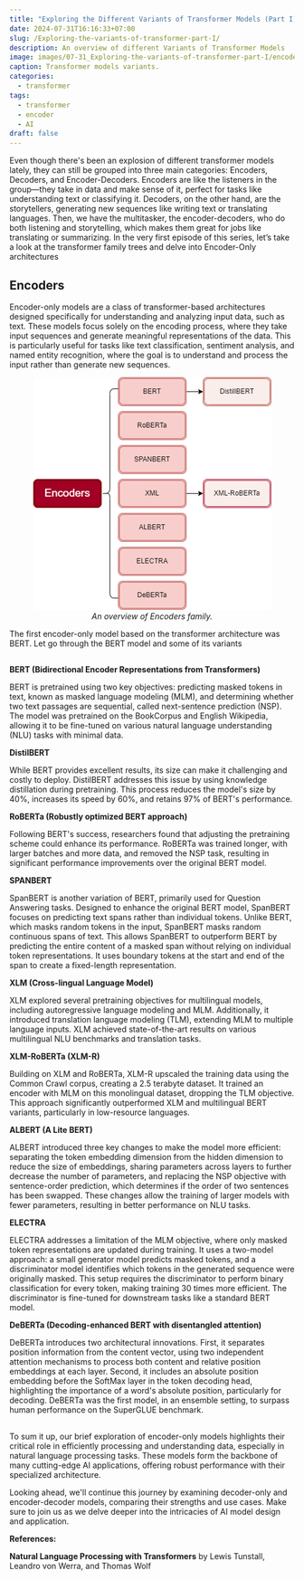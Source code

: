 ```yaml
---
title: "Exploring the Different Variants of Transformer Models (Part I)"
date: 2024-07-31T16:16:33+07:00
slug: /Exploring-the-variants-of-transformer-part-I/
description: An overview of different Variants of Transformer Models
image: images/07-31_Exploring-the-variants-of-transformer-part-I/encoders_variants.png
caption: Transformer models variants.
categories:
  - transformer
tags:
  - transformer
  - encoder
  - AI
draft: false
---
```


Even though there's been an explosion of different transformer models lately, they can still be grouped into three main categories: Encoders, Decoders, and Encoder-Decoders. Encoders are like the listeners in the group—they take in data and make sense of it, perfect for tasks like understanding text or classifying it. Decoders, on the other hand, are the storytellers, generating new sequences like writing text or translating languages. Then, we have the multitasker, the encoder-decoders, who do both listening and storytelling, which makes them great for jobs like translating or summarizing. In the very first episode of this series, let’s take a look at the transformer family trees and delve into Encoder-Only architectures

## Encoders

Encoder-only models are a class of transformer-based architectures designed specifically for understanding and analyzing input data, such as text. These models focus solely on the encoding process, where they take input sequences and generate meaningful representations of the data. This is particularly useful for tasks like text classification, sentiment analysis, and named entity recognition, where the goal is to understand and process the input rather than generate new sequences.

<p align="center">
  <img src="../../../assets/images/07-31_Exploring-the-variants-of-transformer-part-I/encoders_variants.png" alt="Encoder only models variants.png"/>
  <br>
  <em>An overview of Encoders family.</em>
</p>

The first encoder-only model based on the transformer architecture was BERT. Let go through the BERT model and some of its variants

##

**BERT (Bidirectional Encoder Representations from Transformers)**

BERT is pretrained using two key objectives: predicting masked tokens in text, known as masked language modeling (MLM), and determining whether two text passages are sequential, called next-sentence prediction (NSP). The model was pretrained on the BookCorpus and English Wikipedia, allowing it to be fine-tuned on various natural language understanding (NLU) tasks with minimal data.

**DistilBERT**

While BERT provides excellent results, its size can make it challenging and costly to deploy. DistilBERT addresses this issue by using knowledge distillation during pretraining. This process reduces the model's size by 40%, increases its speed by 60%, and retains 97% of BERT's performance.

**RoBERTa (Robustly optimized BERT approach)**

Following BERT's success, researchers found that adjusting the pretraining scheme could enhance its performance. RoBERTa was trained longer, with larger batches and more data, and removed the NSP task, resulting in significant performance improvements over the original BERT model.

**SPANBERT**

SpanBERT is another variation of BERT, primarily used for Question Answering tasks. Designed to enhance the original BERT model, SpanBERT focuses on predicting text spans rather than individual tokens. Unlike BERT, which masks random tokens in the input, SpanBERT masks random continuous spans of text. This allows SpanBERT to outperform BERT by predicting the entire content of a masked span without relying on individual token representations. It uses boundary tokens at the start and end of the span to create a fixed-length representation.

**XLM (Cross-lingual Language Model)**

XLM explored several pretraining objectives for multilingual models, including autoregressive language modeling and MLM. Additionally, it introduced translation language modeling (TLM), extending MLM to multiple language inputs. XLM achieved state-of-the-art results on various multilingual NLU benchmarks and translation tasks.

**XLM-RoBERTa (XLM-R)**

Building on XLM and RoBERTa, XLM-R upscaled the training data using the Common Crawl corpus, creating a 2.5 terabyte dataset. It trained an encoder with MLM on this monolingual dataset, dropping the TLM objective. This approach significantly outperformed XLM and multilingual BERT variants, particularly in low-resource languages.

**ALBERT (A Lite BERT)**

ALBERT introduced three key changes to make the model more efficient: separating the token embedding dimension from the hidden dimension to reduce the size of embeddings, sharing parameters across layers to further decrease the number of parameters, and replacing the NSP objective with sentence-order prediction, which determines if the order of two sentences has been swapped. These changes allow the training of larger models with fewer parameters, resulting in better performance on NLU tasks.

**ELECTRA**

ELECTRA addresses a limitation of the MLM objective, where only masked token representations are updated during training. It uses a two-model approach: a small generator model predicts masked tokens, and a discriminator model identifies which tokens in the generated sequence were originally masked. This setup requires the discriminator to perform binary classification for every token, making training 30 times more efficient. The discriminator is fine-tuned for downstream tasks like a standard BERT model.

**DeBERTa (Decoding-enhanced BERT with disentangled attention)**

DeBERTa introduces two architectural innovations. First, it separates position information from the content vector, using two independent attention mechanisms to process both content and relative position embeddings at each layer. Second, it includes an absolute position embedding before the SoftMax layer in the token decoding head, highlighting the importance of a word's absolute position, particularly for decoding. DeBERTa was the first model, in an ensemble setting, to surpass human performance on the SuperGLUE benchmark.

##

To sum it up, our brief exploration of encoder-only models highlights their critical role in efficiently processing and understanding data, especially in natural language processing tasks. These models form the backbone of many cutting-edge AI applications, offering robust performance with their specialized architecture.

Looking ahead, we'll continue this journey by examining decoder-only and encoder-decoder models, comparing their strengths and use cases. Make sure to join us as we delve deeper into the intricacies of AI model design and application.

**References:**

**Natural Language Processing with Transformers**
by Lewis Tunstall, Leandro von Werra, and Thomas Wolf
